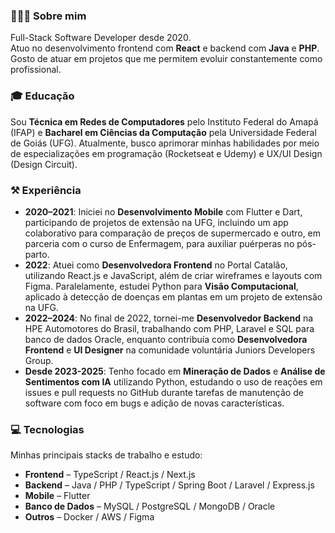 
### 👩🏽‍💻 Sobre mim

Full-Stack Software Developer desde 2020.<br>
Atuo no desenvolvimento frontend com **React** e backend com **Java** e **PHP**.<br>
Gosto de atuar em projetos que me permitem evoluir constantemente como profissional.

### 🎓 Educação

Sou **Técnica em Redes de Computadores** pelo Instituto Federal do Amapá (IFAP) e **Bacharel em Ciências da Computação** pela Universidade Federal de Goiás (UFG).
Atualmente, busco aprimorar minhas habilidades por meio de especializações em programação (Rocketseat e Udemy) e UX/UI Design (Design Circuit).

### ⚒️ Experiência

- **2020–2021**: Iniciei no **Desenvolvimento Mobile** com Flutter e Dart, participando de projetos de extensão na UFG, incluindo um app colaborativo para comparação de preços de supermercado e outro, em parceria com o curso de Enfermagem, para auxiliar puérperas no pós-parto.
- **2022**: Atuei como **Desenvolvedora Frontend** no Portal Catalão, utilizando React.js e JavaScript, além de criar wireframes e layouts com Figma. Paralelamente, estudei Python para **Visão Computacional**, aplicado à detecção de doenças em plantas em um projeto de extensão na UFG.
- **2022–2024**: No final de 2022, tornei-me **Desenvolvedor Backend** na HPE Automotores do Brasil, trabalhando com PHP, Laravel e SQL para banco de dados Oracle, enquanto contribuía como **Desenvolvedora Frontend** e **UI Designer** na comunidade voluntária Juniors Developers Group.
- **Desde 2023-2025**: Tenho focado em **Mineração de Dados** e **Análise de Sentimentos com IA** utilizando Python, estudando o uso de reações em issues e pull requests no GitHub durante tarefas de manutenção de software com foco em bugs e adição de novas características.

### 💻 Tecnologias

Minhas principais stacks de trabalho e estudo:

- **Frontend** – TypeScript / React.js / Next.js
- **Backend** – Java / PHP / TypeScript / Spring Boot / Laravel / Express.js
- **Mobile** – Flutter
- **Banco de Dados** – MySQL / PostgreSQL / MongoDB / Oracle
- **Outros** – Docker / AWS / Figma
